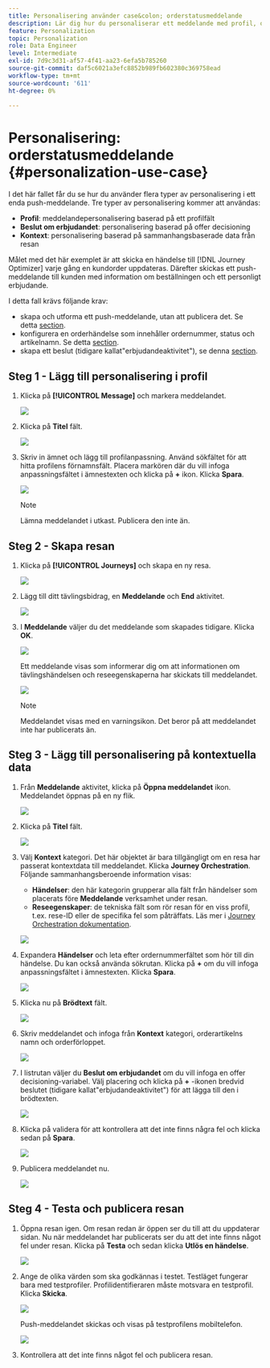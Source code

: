 ```yaml
---
title: Personalisering använder case&colon; orderstatusmeddelande
description: Lär dig hur du personaliserar ett meddelande med profil, offertbeslut och kontextinformation
feature: Personalization
topic: Personalization
role: Data Engineer
level: Intermediate
exl-id: 7d9c3d31-af57-4f41-aa23-6efa5b785260
source-git-commit: daf5c6021a3efc8852b989fb602380c369758ead
workflow-type: tm+mt
source-wordcount: '611'
ht-degree: 0%

---
```


# Personalisering: orderstatusmeddelande {#personalization-use-case}

I det här fallet får du se hur du använder flera typer av personalisering i ett enda push-meddelande. Tre typer av personalisering kommer att användas:

* **Profil**: meddelandepersonalisering baserad på ett profilfält
* **Beslut om erbjudandet**: personalisering baserad på offer decisioning
* **Kontext**: personalisering baserad på sammanhangsbaserade data från resan

Målet med det här exemplet är att skicka en händelse till [!DNL Journey Optimizer] varje gång en kundorder uppdateras. Därefter skickas ett push-meddelande till kunden med information om beställningen och ett personligt erbjudande.

I detta fall krävs följande krav:

* skapa och utforma ett push-meddelande, utan att publicera det. Se detta [section](../create-message.md).
* konfigurera en orderhändelse som innehåller ordernummer, status och artikelnamn. Se detta [section](../event/about-events.md).
* skapa ett beslut (tidigare kallat&quot;erbjudandeaktivitet&quot;), se denna [section](../offers/offer-activities/create-offer-activities.md).

## Steg 1 - Lägg till personalisering i profil

1. Klicka på **[!UICONTROL Message]** och markera meddelandet.

   ![](assets/perso-uc.png)

1. Klicka på **Titel** fält.

   ![](assets/perso-uc2.png)

1. Skriv in ämnet och lägg till profilanpassning. Använd sökfältet för att hitta profilens förnamnsfält. Placera markören där du vill infoga anpassningsfältet i ämnestexten och klicka på **+** ikon. Klicka **Spara**.

   ![](assets/perso-uc3.png)

   >[!NOTE]
   >
   >Lämna meddelandet i utkast. Publicera den inte än.

## Steg 2 - Skapa resan

1. Klicka på **[!UICONTROL Journeys]** och skapa en ny resa.

   ![](assets/perso-uc4.png)

1. Lägg till ditt tävlingsbidrag, en **Meddelande** och **End** aktivitet.

   ![](assets/perso-uc5.png)

1. I **Meddelande** väljer du det meddelande som skapades tidigare. Klicka **OK**.

   ![](assets/perso-uc6.png)

   Ett meddelande visas som informerar dig om att informationen om tävlingshändelsen och reseegenskaperna har skickats till meddelandet.

   ![](assets/perso-uc7.png)

   >[!NOTE]
   >
   >Meddelandet visas med en varningsikon. Det beror på att meddelandet inte har publicerats än.

## Steg 3 - Lägg till personalisering på kontextuella data

1. Från **Meddelande** aktivitet, klicka på **Öppna meddelandet** ikon. Meddelandet öppnas på en ny flik.

   ![](assets/perso-uc8.png)

1. Klicka på **Titel** fält.

   ![](assets/perso-uc9.png)

1. Välj **Kontext** kategori. Det här objektet är bara tillgängligt om en resa har passerat kontextdata till meddelandet. Klicka **Journey Orchestration**. Följande sammanhangsberoende information visas:

   * **Händelser**: den här kategorin grupperar alla fält från händelser som placerats före **Meddelande** verksamhet under resan.
   * **Reseegenskaper**: de tekniska fält som rör resan för en viss profil, t.ex. rese-ID eller de specifika fel som påträffats. Läs mer i [Journey Orchestration dokumentation](../building-journeys/expression/journey-properties.md).

   ![](assets/perso-uc10.png)

1. Expandera **Händelser** och leta efter ordernummerfältet som hör till din händelse. Du kan också använda sökrutan. Klicka på **+** om du vill infoga anpassningsfältet i ämnestexten. Klicka **Spara**.

   ![](assets/perso-uc11.png)

1. Klicka nu på **Brödtext** fält.

   ![](assets/perso-uc12.png)

1. Skriv meddelandet och infoga från **Kontext** kategori, orderartikelns namn och orderförloppet.

   ![](assets/perso-uc13.png)

1. I listrutan väljer du **Beslut om erbjudandet** om du vill infoga en offer decisioning-variabel. Välj placering och klicka på **+** -ikonen bredvid beslutet (tidigare kallat&quot;erbjudandeaktivitet&quot;) för att lägga till den i brödtexten.

   ![](assets/perso-uc14.png)

1. Klicka på validera för att kontrollera att det inte finns några fel och klicka sedan på **Spara**.

   ![](assets/perso-uc15.png)

1. Publicera meddelandet nu.

   ![](assets/perso-uc16.png)

## Steg 4 - Testa och publicera resan

1. Öppna resan igen. Om resan redan är öppen ser du till att du uppdaterar sidan. Nu när meddelandet har publicerats ser du att det inte finns något fel under resan. Klicka på **Testa** och sedan klicka **Utlös en händelse**.

   ![](assets/perso-uc17.png)

1. Ange de olika värden som ska godkännas i testet. Testläget fungerar bara med testprofiler. Profilidentifieraren måste motsvara en testprofil. Klicka **Skicka**.

   ![](assets/perso-uc18.png)

   Push-meddelandet skickas och visas på testprofilens mobiltelefon.

   ![](assets/perso-uc19.png)

1. Kontrollera att det inte finns något fel och publicera resan.
